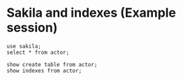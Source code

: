 # Sakila and indexes (Example session) 

```
use sakila;
select * from actor;

show create table from actor;
show indexes from actor; 

```
